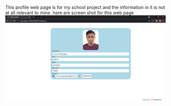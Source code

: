 This profile web page is for my school project and the information in it is not at all relevant to mine.
here are screen shot for this web page
![desktop_view](desktopview.png)
